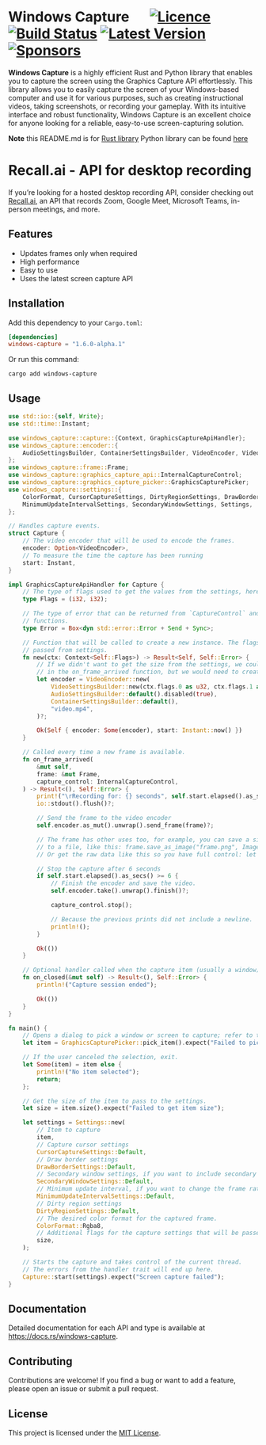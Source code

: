 # Windows Capture &emsp; [![Licence]][Licence URL] [![Build Status]][repository] [![Latest Version]][crates.io] [![Sponsors]][Sponsors URL]

[Licence]: https://img.shields.io/crates/l/windows-capture
[Licence URL]: https://github.com/NiiightmareXD/windows-capture/blob/main/LICENCE
[Build Status]: https://img.shields.io/github/actions/workflow/status/NiiightmareXD/windows-capture/rust.yml
[repository]: https://github.com/NiiightmareXD/windows-capture
[Latest Version]: https://img.shields.io/crates/v/windows-capture
[crates.io]: https://crates.io/crates/windows-capture
[Sponsors]: https://img.shields.io/github/sponsors/NiiightmareXD
[Sponsors URL]: https://github.com/sponsors/NiiightmareXD

**Windows Capture** is a highly efficient Rust and Python library that enables you to capture the screen using the Graphics Capture API effortlessly. This library allows you to easily capture the screen of your Windows-based computer and use it for various purposes, such as creating instructional videos, taking screenshots, or recording your gameplay. With its intuitive interface and robust functionality, Windows Capture is an excellent choice for anyone looking for a reliable, easy-to-use screen-capturing solution.

**Note** this README.md is for [Rust library](https://github.com/NiiightmareXD/windows-capture) Python library can be found [here](https://github.com/NiiightmareXD/windows-capture/tree/main/windows-capture-python)

# Recall.ai - API for desktop recording

If you’re looking for a hosted desktop recording API, consider checking out [Recall.ai](https://www.recall.ai/product/desktop-recording-sdk?utm_source=github&utm_medium=sponsorship&utm_campaign=niiightmarexd-windows-capture), an API that records Zoom, Google Meet, Microsoft Teams, in-person meetings, and more.

## Features

- Updates frames only when required
- High performance
- Easy to use
- Uses the latest screen capture API

## Installation

Add this dependency to your `Cargo.toml`:

```toml
[dependencies]
windows-capture = "1.6.0-alpha.1"
```

Or run this command:

```
cargo add windows-capture
```

## Usage

```rust
use std::io::{self, Write};
use std::time::Instant;

use windows_capture::capture::{Context, GraphicsCaptureApiHandler};
use windows_capture::encoder::{
    AudioSettingsBuilder, ContainerSettingsBuilder, VideoEncoder, VideoSettingsBuilder,
};
use windows_capture::frame::Frame;
use windows_capture::graphics_capture_api::InternalCaptureControl;
use windows_capture::graphics_capture_picker::GraphicsCapturePicker;
use windows_capture::settings::{
    ColorFormat, CursorCaptureSettings, DirtyRegionSettings, DrawBorderSettings,
    MinimumUpdateIntervalSettings, SecondaryWindowSettings, Settings,
};

// Handles capture events.
struct Capture {
    // The video encoder that will be used to encode the frames.
    encoder: Option<VideoEncoder>,
    // To measure the time the capture has been running
    start: Instant,
}

impl GraphicsCaptureApiHandler for Capture {
    // The type of flags used to get the values from the settings, here they are the width and height.
    type Flags = (i32, i32);

    // The type of error that can be returned from `CaptureControl` and `start`
    // functions.
    type Error = Box<dyn std::error::Error + Send + Sync>;

    // Function that will be called to create a new instance. The flags can be
    // passed from settings.
    fn new(ctx: Context<Self::Flags>) -> Result<Self, Self::Error> {
        // If we didn't want to get the size from the settings, we could use frame.width() and frame.height()
        // in the on_frame_arrived function, but we would need to create the encoder there.
        let encoder = VideoEncoder::new(
            VideoSettingsBuilder::new(ctx.flags.0 as u32, ctx.flags.1 as u32),
            AudioSettingsBuilder::default().disabled(true),
            ContainerSettingsBuilder::default(),
            "video.mp4",
        )?;

        Ok(Self { encoder: Some(encoder), start: Instant::now() })
    }

    // Called every time a new frame is available.
    fn on_frame_arrived(
        &mut self,
        frame: &mut Frame,
        capture_control: InternalCaptureControl,
    ) -> Result<(), Self::Error> {
        print!("\rRecording for: {} seconds", self.start.elapsed().as_secs());
        io::stdout().flush()?;

        // Send the frame to the video encoder
        self.encoder.as_mut().unwrap().send_frame(frame)?;

        // The frame has other uses too, for example, you can save a single frame
        // to a file, like this: frame.save_as_image("frame.png", ImageFormat::Png)?;
        // Or get the raw data like this so you have full control: let data = frame.buffer()?;

        // Stop the capture after 6 seconds
        if self.start.elapsed().as_secs() >= 6 {
            // Finish the encoder and save the video.
            self.encoder.take().unwrap().finish()?;

            capture_control.stop();

            // Because the previous prints did not include a newline.
            println!();
        }

        Ok(())
    }

    // Optional handler called when the capture item (usually a window) is closed.
    fn on_closed(&mut self) -> Result<(), Self::Error> {
        println!("Capture session ended");

        Ok(())
    }
}

fn main() {
    // Opens a dialog to pick a window or screen to capture; refer to the docs for other capture items.
    let item = GraphicsCapturePicker::pick_item().expect("Failed to pick item");

    // If the user canceled the selection, exit.
    let Some(item) = item else {
        println!("No item selected");
        return;
    };

    // Get the size of the item to pass to the settings.
    let size = item.size().expect("Failed to get item size");

    let settings = Settings::new(
        // Item to capture
        item,
        // Capture cursor settings
        CursorCaptureSettings::Default,
        // Draw border settings
        DrawBorderSettings::Default,
        // Secondary window settings, if you want to include secondary windows in the capture
        SecondaryWindowSettings::Default,
        // Minimum update interval, if you want to change the frame rate limit (default is 60 FPS or 16.67 ms)
        MinimumUpdateIntervalSettings::Default,
        // Dirty region settings
        DirtyRegionSettings::Default,
        // The desired color format for the captured frame.
        ColorFormat::Rgba8,
        // Additional flags for the capture settings that will be passed to the user-defined `new` function.
        size,
    );

    // Starts the capture and takes control of the current thread.
    // The errors from the handler trait will end up here.
    Capture::start(settings).expect("Screen capture failed");
}
```

## Documentation

Detailed documentation for each API and type is available at https://docs.rs/windows-capture.

## Contributing

Contributions are welcome! If you find a bug or want to add a feature, please open an issue or submit a pull request.

## License

This project is licensed under the [MIT License](LICENCE).
